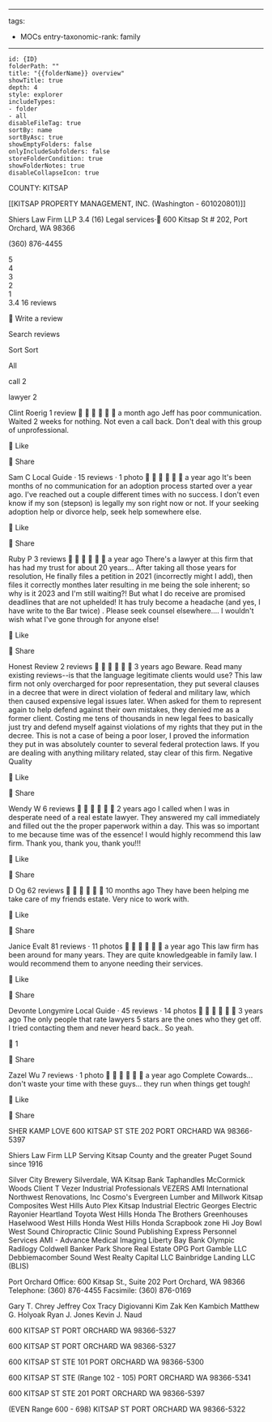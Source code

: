
---
tags:
- MOCs
entry-taxonomic-rank: family
---
```folder-overview
id: {ID}
folderPath: ""
title: "{{folderName}} overview"
showTitle: true
depth: 4
style: explorer
includeTypes:
- folder
- all
disableFileTag: true
sortBy: name
sortByAsc: true
showEmptyFolders: false
onlyIncludeSubfolders: false
storeFolderCondition: true
showFolderNotes: true
disableCollapseIcon: true
```

COUNTY: KITSAP

[[KITSAP PROPERTY MANAGEMENT, INC. (Washington - 601020801)]]





Shiers Law Firm LLP
3.4
(16)
Legal services·
600 Kitsap St # 202, Port Orchard, WA 98366

(360) 876-4455


5	
4	
3	
2	
1	
3.4
16 reviews
 


Write a review
 
Search reviews

Sort
Sort

All

call
2

lawyer
2


Clint Roerig
1 review






a month ago
Jeff has poor communication. Waited 2 weeks for nothing. Not even a call back. Don't deal with this group of unprofessional.


Like


Share


Sam C
Local Guide · 15 reviews · 1 photo






a year ago
It's been months of no communication for an adoption process started over a year ago. I've reached out a couple different times with no success. I don't even know if my son (stepson) is legally my son right now or not. If your seeking adoption help or divorce help, seek help somewhere else.


Like


Share


Ruby P
3 reviews






a year ago
There's a lawyer at this firm that has had my trust for about 20 years... After taking all those years for resolution, He finally files a petition in 2021 (incorrectly might I add), then files it correctly monthes later resulting in me being the sole inherent; so why is it 2023 and I'm still waiting?! But what I do receive are promised deadlines that are not uphelded! It has truly become a headache (and yes, I have write to the Bar twice) . Please seek counsel elsewhere.... I wouldn't wish what I've gone through for anyone else!


Like


Share


Honest Review
2 reviews






3 years ago
Beware.  Read many existing reviews--is that the language legitimate clients would use?  This law firm not only overcharged for poor representation, they put several clauses in a decree that were in direct violation of federal and military law, which then caused expensive legal issues later.  When asked for them to represent again to help defend against their own mistakes, they denied me as a former client.  Costing me tens of thousands in new legal fees to basically just try and defend myself against violations of my rights that they put in the decree.  This is not a case of being a poor loser, I proved the information they put in was absolutely counter to several federal protection laws. If you are dealing with anything military related, stay clear of this firm.
Negative
Quality


Like


Share


Wendy W
6 reviews






2 years ago
I called when I was in desperate need of a real estate lawyer.  They answered my call immediately and filled out the the proper paperwork within a day.  This was so important to me because time was of the essence!  I would highly recommend this law firm. Thank you, thank you, thank you!!!


Like


Share


D Og
62 reviews






10 months ago
They have been helping me take care of my friends estate. Very nice to work with.


Like


Share


Janice Evalt
81 reviews · 11 photos






a year ago
This law firm has been around for many years.  They are quite knowledgeable in family law.  I would recommend them to anyone needing their services.


Like


Share


Devonte Longymire
Local Guide · 45 reviews · 14 photos






3 years ago
The only people that rate lawyers 5 stars are the ones who they get off. I tried contacting them and never heard back.. So yeah.


1


Share


Zazel Wu
7 reviews · 1 photo






a year ago
Complete Cowards... don't waste your time with these guys... they run when things get tough!


Like


Share





SHER KAMP LOVE
600 KITSAP ST STE 202
PORT ORCHARD WA 98366-5397

Shiers Law Firm LLP
Serving Kitsap County and the greater Puget Sound since 1916


Silver City Brewery Silverdale, WA
Kitsap Bank
Taphandles
McCormick Woods
Client T
Vezer Industrial Professionals
VEZERS
AMI International
Northwest Renovations, Inc
Cosmo's
Evergreen Lumber and Millwork
Kitsap Composites
West Hills Auto Plex
Kitsap Industrial Electric
Georges Electric
Rayonier
Heartland Toyota
West Hills Honda
The Brothers Greenhouses
Haselwood
West Hills Honda
West Hills Honda
Scrapbook zone
Hi Joy Bowl
West Sound Chiropractic Clinic
Sound Publishing
Express Personnel Services
AMI - Advance Medical Imaging
Liberty Bay Bank
Olympic Radilogy
Coldwell Banker Park Shore Real Estate
OPG Port Gamble LLC
Debbiemacomber
Sound West Realty Capital LLC
Bainbridge Landing LLC (BLIS)	 





Port Orchard Office:
600 Kitsap St., Suite 202
Port Orchard, WA 98366
Telephone: (360) 876-4455
Facsimile: (360) 876-0169


Gary T. Chrey
Jeffrey Cox
Tracy Digiovanni
Kim Zak
Ken Kambich
Matthew G. Holyoak
Ryan J. Jones
Kevin J. Naud




600 KITSAP ST
PORT ORCHARD WA 98366-5327

600 KITSAP ST
PORT ORCHARD WA 98366-5327

600 KITSAP ST STE 101
PORT ORCHARD WA 98366-5300

600 KITSAP ST STE (Range 102 - 105)
PORT ORCHARD WA 98366-5341

600 KITSAP ST STE 201
PORT ORCHARD WA 98366-5397

(EVEN Range 600 - 698) KITSAP ST
PORT ORCHARD WA 98366-5322